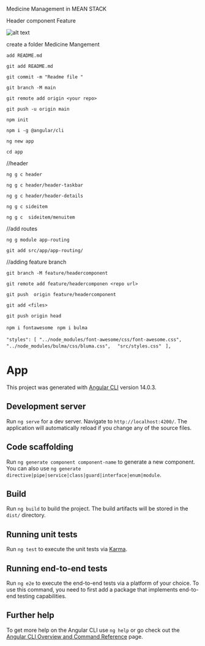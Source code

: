Medicine Management in MEAN STACK

Header component Feature

![alt text](https://github.com/shadabqamar/meanstackplayground/blob/feature/statistic/Medicine-Management/app/src/assets/images/sideitem.JPG)

create a folder Medicine Mangement

 `add README.md`

 `git add README.md`

 `git commit -m "Readme file "`

 `git branch -M main`

 `git remote add origin <your repo>`
  
 `git push -u origin main`

 `npm init`
  
 `npm i -g @angular/cli`

 `ng new app`
  
 `cd app`
  
//header

 `ng g c header`
  
 `ng g c header/header-taskbar`

 `ng g c header/header-details`

 `ng g c sideitem`
 
 `ng g c  sideitem/menuitem`

//add routes

 `ng g module app-routing`
  
 `git add src/app/app-routing/`
 
 //adding feature branch
 
  `git branch -M feature/headercomponent`
  
  `git remote add feature/headercomponen <repo url>`

  `git push  origin feature/headercomponent`

  `git add <files>`

  `git push origin head`

   ` npm i fontawesome  `
    ` npm i bulma  `



  `"styles": [ "../node_modules/font-awesome/css/font-awesome.css",`
               ` "../node_modules/bulma/css/bluma.css",`
              `  "src/styles.css"`
             ` ],`


# App

This project was generated with [Angular CLI](https://github.com/angular/angular-cli) version 14.0.3.

## Development server

Run `ng serve` for a dev server. Navigate to `http://localhost:4200/`. The application will automatically reload if you change any of the source files.

## Code scaffolding

Run `ng generate component component-name` to generate a new component. You can also use `ng generate directive|pipe|service|class|guard|interface|enum|module`.

## Build

Run `ng build` to build the project. The build artifacts will be stored in the `dist/` directory.

## Running unit tests

Run `ng test` to execute the unit tests via [Karma](https://karma-runner.github.io).

## Running end-to-end tests

Run `ng e2e` to execute the end-to-end tests via a platform of your choice. To use this command, you need to first add a package that implements end-to-end testing capabilities.

## Further help

To get more help on the Angular CLI use `ng help` or go check out the [Angular CLI Overview and Command Reference](https://angular.io/cli) page.
